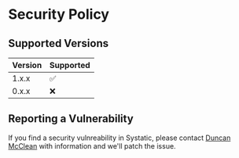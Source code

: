 # Security Policy

## Supported Versions

| Version | Supported          |
| ------- | ------------------ |
| 1.x.x   | :white_check_mark: |
| 0.x.x   | ❌                 |

## Reporting a Vulnerability

If you find a security vulnreability in Systatic, please contact [Duncan McClean](mailto:duncan@mcclean.co.uk) with information and we'll patch the issue.
